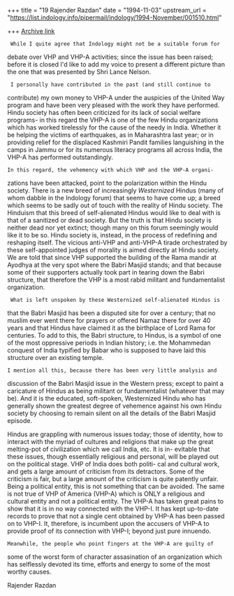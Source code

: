+++
title = "19 Rajender Razdan"
date = "1994-11-03"
upstream_url = "https://list.indology.info/pipermail/indology/1994-November/001510.html"

+++
[Archive link](https://list.indology.info/pipermail/indology/1994-November/001510.html)


     While I quite agree that Indology might not be a suitable forum for
debate over VHP and VHP-A activities; since the issue has been raised; 
before it is closed I'd like to add my voice to present a different 
picture than the one that was presented by Shri Lance Nelson. 

     I personally have contributed in the past (and still continue to
contribute) my own money to VHP-A under the auspicies of the United Way
program and have been very pleased with the work they have performed.
Hindu society has often been criticized for its lack of social welfare
programs- in this regard the VHP-A is one of the few Hindu organizations
which has worked tirelessly for the cause of the needy in India. Whether
it be helping the victims of earthquakes, as in Maharashtra last year; or
in providing relief for the displaced Kashmiri Pandit families languishing
in the camps in Jammu or for its numerous literacy programs all across
India, the VHP-A has performed outstandingly. 

    In this regard, the vehemency with which VHP and the VHP-A organi-
zations have been attacked, point to the polarization within the Hindu
society. There is a new breed of increasingly *Westernized* Hindus (many
of whom dabble in the Indology forum) that seems to have come up; a breed
which seems to be sadly out of touch with the reality of Hindu society.
The Hinduism that this breed of self-alienated Hindus would like to deal
with is that of a sanitized or dead society. But the truth is that Hindu
society is neither dead nor yet extinct; though many on this forum
seemingly would like it to be so. Hindu society is, instead, in the
process of redefining and reshaping itself. The vicious anti-VHP and 
anti-VHP-A tirade orchestrated by these self-appointed judges of morality 
is aimed directly at Hindu society. We are told that since VHP supported 
the building of the Rama mandir at Ayodhya at the very spot where the 
Babri Masjid stands; and that because some of their supporters actually 
took part in tearing down the Babri structure, that therefore the VHP is 
a most rabid militant and fundamentalist organization. 

     What is left unspoken by these Westernized self-alienated Hindus is
that the Babri Masjid has been a disputed site for over a century; that no
muslim ever went there for prayers or offered Namaz there for over 40
years and that Hindus have claimed it as the birthplace of Lord Rama for
centuries.  To add to this, the Babri structure, to Hindus, is a symbol of
one of the most oppressive periods in Indian history; i.e. the Mohammedan
conquest of India typified by Babar who is supposed to have laid this
structure over an existing temple. 

    I mention all this, because there has been very little analysis and
discussion of the Babri Masjid issue in the Western press; except to
paint a caricature of Hindus as being militant or fundamentalist (whatever
that may be). And it is the educated, soft-spoken, Westernized Hindu who
has generally shown the greatest degree of vehemence against his own Hindu
society by choosing to remain silent on all the details of the Babri
Masjid episode. 

   Hindus are grappling with numerous issues today; those of identity, how
to interact with the myriad of cultures and religions that make up the
great melting-pot of civilization which we call India, etc. It is in-
evitable that these issues, though essentially religious and personal,
will be played out on the political stage. VHP of India does both politi-
cal and cultural work, and gets a large amount of criticism from its
detractors.  Some of the criticism is fair, but a large amount of the 
criticism is quite patently unfair.  Being a political entity, this is 
not something that can be avoided. The same is not true of VHP of America 
(VHP-A) which is ONLY a religious and cultural entity and not a political 
entity.  The VHP-A has taken great pains to show that it is in no way
connected with the VHP-I. It has kept up-to-date records to prove that
not a single cent obtained by VHP-A has been passed on to VHP-I. It,
therefore, is incumbent upon the accusers of VHP-A to provide proof of
its connection with VHP-I; beyond just pure innuendo. 


    Meanwhile, the people who point fingers at the VHP-A are guilty of
some of the worst form of character assasination of an organization which
has selflessly devoted its time, efforts and energy to some of the most
worthy causes. 

Rajender Razdan





